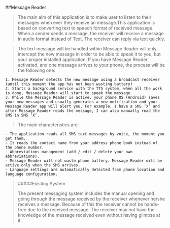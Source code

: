##Message Reader
><p>The main aim of this application is to make user to listen to their messages when ever they receive an message.This application is based on converting text to speech format of received message. When a sender sends a message, the receiver will receive a message in audio format instead of Text. The receiver can reply via text quickly.</p> 


><p>The text message will be handled within Message Reader will only intercept the new message in order to be able to speak it to you, but your proper installed application. If you have Message Reader activated, and one message arrives to your phone, the process will be the following one:</p>



	1. Message Reader detects the new message using a broadcast receiver (until this moment the app has not been wasting battery)
	2. Starts a background service with the TTS system, when all the work is done, Message Reader will start to speak the message.
	3. While the Message Reader is active, your phone OS (Android) saves your new messages and usually generates a new notification and your Message Reader app will alert you. For example, I have a SMS ‘X’ and after Message Reader reads the message, I can also manually read the SMS in SMS ‘X’.

></p>The main characteristics are:</p>

	- The application reads all SMS text messages by voice, the moment you get them.
	- It reads the contact name from your address phone book instead of the phone number.
	- Abbreviations management (add / edit / delete your own abbreviations).
	- Message Reader will not waste phone battery. Message Reader will be active only when the SMS arrives.
	- Language settings are automatically detected from phone location and language configuration.

>#####Existing System
><p>The present messaging system includes the manual opening and going through the message received by the receiver whenever he/she receives a message. Because of this the receiver cannot be hands-free due to the received message. The receiver may not have the knowledge of the message received even without having glimpse at it.</p>





